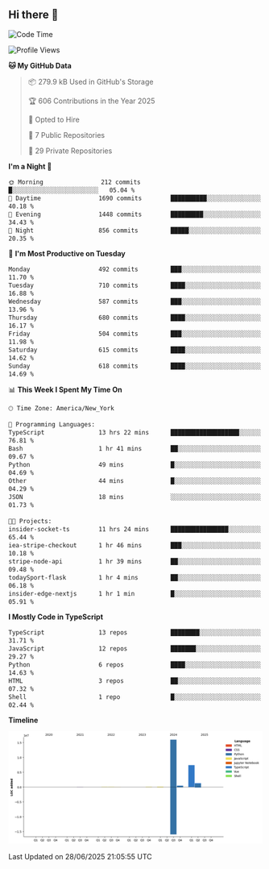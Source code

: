 ## Hi there 👋

<!--START_SECTION:waka-->
![Code Time](http://img.shields.io/badge/Code%20Time-367%20hrs%209%20mins-blue)

![Profile Views](http://img.shields.io/badge/Profile%20Views-0-blue)

**🐱 My GitHub Data** 

> 📦 279.9 kB Used in GitHub's Storage 
 > 
> 🏆 606 Contributions in the Year 2025
 > 
> 💼 Opted to Hire
 > 
> 📜 7 Public Repositories 
 > 
> 🔑 29 Private Repositories 
 > 
**I'm a Night 🦉** 

```text
🌞 Morning                212 commits         █░░░░░░░░░░░░░░░░░░░░░░░░   05.04 % 
🌆 Daytime                1690 commits        ██████████░░░░░░░░░░░░░░░   40.18 % 
🌃 Evening                1448 commits        █████████░░░░░░░░░░░░░░░░   34.43 % 
🌙 Night                  856 commits         █████░░░░░░░░░░░░░░░░░░░░   20.35 % 
```
📅 **I'm Most Productive on Tuesday** 

```text
Monday                   492 commits         ███░░░░░░░░░░░░░░░░░░░░░░   11.70 % 
Tuesday                  710 commits         ████░░░░░░░░░░░░░░░░░░░░░   16.88 % 
Wednesday                587 commits         ███░░░░░░░░░░░░░░░░░░░░░░   13.96 % 
Thursday                 680 commits         ████░░░░░░░░░░░░░░░░░░░░░   16.17 % 
Friday                   504 commits         ███░░░░░░░░░░░░░░░░░░░░░░   11.98 % 
Saturday                 615 commits         ████░░░░░░░░░░░░░░░░░░░░░   14.62 % 
Sunday                   618 commits         ████░░░░░░░░░░░░░░░░░░░░░   14.69 % 
```


📊 **This Week I Spent My Time On** 

```text
🕑︎ Time Zone: America/New_York

💬 Programming Languages: 
TypeScript               13 hrs 22 mins      ███████████████████░░░░░░   76.81 % 
Bash                     1 hr 41 mins        ██░░░░░░░░░░░░░░░░░░░░░░░   09.67 % 
Python                   49 mins             █░░░░░░░░░░░░░░░░░░░░░░░░   04.69 % 
Other                    44 mins             █░░░░░░░░░░░░░░░░░░░░░░░░   04.29 % 
JSON                     18 mins             ░░░░░░░░░░░░░░░░░░░░░░░░░   01.73 % 

🐱‍💻 Projects: 
insider-socket-ts        11 hrs 24 mins      ████████████████░░░░░░░░░   65.44 % 
iea-stripe-checkout      1 hr 46 mins        ███░░░░░░░░░░░░░░░░░░░░░░   10.18 % 
stripe-node-api          1 hr 39 mins        ██░░░░░░░░░░░░░░░░░░░░░░░   09.48 % 
todaySport-flask         1 hr 4 mins         ██░░░░░░░░░░░░░░░░░░░░░░░   06.18 % 
insider-edge-nextjs      1 hr 1 min          █░░░░░░░░░░░░░░░░░░░░░░░░   05.91 % 
```

**I Mostly Code in TypeScript** 

```text
TypeScript               13 repos            ████████░░░░░░░░░░░░░░░░░   31.71 % 
JavaScript               12 repos            ███████░░░░░░░░░░░░░░░░░░   29.27 % 
Python                   6 repos             ████░░░░░░░░░░░░░░░░░░░░░   14.63 % 
HTML                     3 repos             ██░░░░░░░░░░░░░░░░░░░░░░░   07.32 % 
Shell                    1 repo              █░░░░░░░░░░░░░░░░░░░░░░░░   02.44 % 
```



**Timeline**

![Lines of Code chart](https://raw.githubusercontent.com/dikshithvishnu/dikshithvishnu/main/assets/bar_graph.png)


 Last Updated on 28/06/2025 21:05:55 UTC
<!--END_SECTION:waka-->
